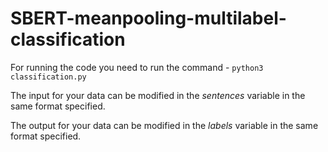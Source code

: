 # SBERT-meanpooling-multilabel-classification

For running the code you need to run the command - 
`python3 classification.py`

The input for your data can be modified in the *sentences* variable in the same format specified.

The output for your data can be modified in the *labels* variable in the same format specified.
